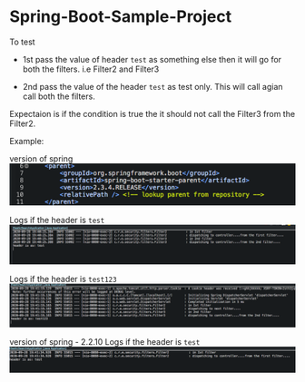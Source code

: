 # Spring-Boot-Sample-Project

To test 

- 1st pass the value of header `test` as something else then it will go for both the filters.
i.e Filter2 and Filter3

- 2nd pass the value of the header `test` as test only.
This will call agian call both the filters.

Expectaion is if the condition is true the it should not call the Filter3 from the Filter2.

Example:

version of spring
![Alt Text](https://github.com/hakuna16/Spring-Boot-Sample-Project/blob/master/docs/spring%20version%20-%203.4.png)


Logs if the header is `test`
![Alt Text](https://github.com/hakuna16/Spring-Boot-Sample-Project/blob/master/docs/spring-v-2.3.4-correct-calue.png)

Logs if the header is `test123`
![Alt Text](https://github.com/hakuna16/Spring-Boot-Sample-Project/blob/master/docs/spring-v-2.3.4-incorrect-value.png)


version of spring - 2.2.10
Logs if the header is `test`
![Alt Text](https://github.com/hakuna16/Spring-Boot-Sample-Project/blob/master/docs/with%20spring%202.2.10.png)

